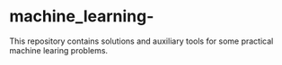 # machine_learning-
This repository contains solutions and auxiliary tools for some practical machine learing problems.
